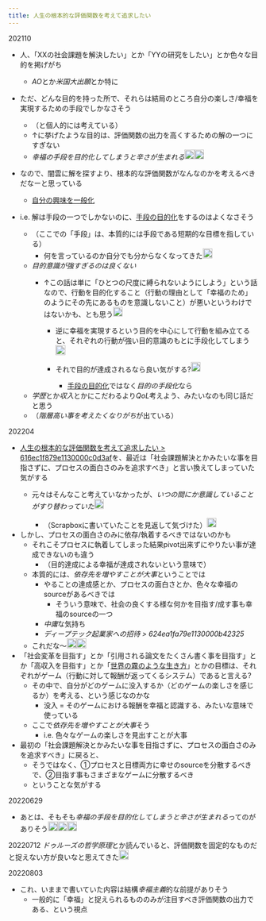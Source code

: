 ```yaml
---
title: 人生の根本的な評価関数を考えて追求したい
---
```


202110

* 人、「XXの社会課題を解決したい」とか「YYの研究をしたい」とか色々な目的を掲げがち
  
  * *AO*とか*米国大出願*とか特に
* ただ、どんな目的を持った所で、それらは結局のところ自分の楽しさ/幸福を実現するための手段でしかなさそう
  
  * （と個人的には考えている）
  * ↑に挙げたような目的は、評価関数の出力を高くするための解の一つにすぎない
  * *幸福の手段を目的化してしまうと辛さが生まれる*<img src='https://scrapbox.io/api/pages/blu3mo-public/blu3mo/icon' alt='blu3mo.icon' height="19.5"/><img src='https://scrapbox.io/api/pages/blu3mo-public/blu3mo/icon' alt='blu3mo.icon' height="19.5"/>
* なので、闇雲に解を探すより、根本的な評価関数がなんなのかを考えるべきだなーと思っている
  
  * [自分の興味を一般化](%E8%87%AA%E5%88%86%E3%81%AE%E8%88%88%E5%91%B3%E3%82%92%E4%B8%80%E8%88%AC%E5%8C%96.md)
* i.e. 解は手段の一つでしかないのに、[手段の目的化](%E6%89%8B%E6%AE%B5%E3%81%AE%E7%9B%AE%E7%9A%84%E5%8C%96.md)をするのはよくなさそう
  
  * （ここでの「手段」は、本質的には手段である短期的な目標を指している）
    * 何を言っているのか自分でも分からなくなってきた<img src='https://scrapbox.io/api/pages/blu3mo-public/blu3mo/icon' alt='blu3mo.icon' height="19.5"/>
  * *目的意識が強すぎるのは良くない*
    * ↑この話は単に「ひとつの尺度に縛られないようにしよう」という話なので、行動を目的化すること（行動の理由として「幸福のため」のようにその先にあるものを意識しないこと）が悪いというわけではないかも、とも思う<img src='https://scrapbox.io/api/pages/blu3mo-public/axokxi/icon' alt='axokxi.icon' height="19.5"/>

      * 逆に幸福を実現するという目的を中心にして行動を組み立てると、それぞれの行動が強い目的意識のもとに手段化してしまう<img src='https://scrapbox.io/api/pages/blu3mo-public/axokxi/icon' alt='axokxi.icon' height="19.5"/>
      * それで目的が達成されるなら良い気がする?<img src='https://scrapbox.io/api/pages/blu3mo-public/blu3mo/icon' alt='blu3mo.icon' height="19.5"/>

        * [手段の目的化](%E6%89%8B%E6%AE%B5%E3%81%AE%E7%9B%AE%E7%9A%84%E5%8C%96.md)ではなく*目的の手段化*なら
  * *学歴*とか*収入*とかにこだわるより*QoL*考えよう、みたいなのも同じ話だと思う
  * （*階層高い事を考えたくなりがち*が出ている）

202204

* [人生の根本的な評価関数を考えて追求したい > 616ec1f879e1130000c0d3af](%E4%BA%BA%E7%94%9F%E3%81%AE%E6%A0%B9%E6%9C%AC%E7%9A%84%E3%81%AA%E8%A9%95%E4%BE%A1%E9%96%A2%E6%95%B0%E3%82%92%E8%80%83%E3%81%88%E3%81%A6%E8%BF%BD%E6%B1%82%E3%81%97%E3%81%9F%E3%81%84.md#616ec1f879e1130000c0d3af)を、最近は「社会課題解決とかみたいな事を目指さずに、プロセスの面白さのみを追求すべき」と言い換えてしまっていた気がする
  * 元々はそんなこと考えていなかったが、*いつの間にか意識していることがすり替わっていた*<img src='https://scrapbox.io/api/pages/blu3mo-public/blu3mo/icon' alt='blu3mo.icon' height="19.5"/>

    * （Scrapboxに書いていたことを見返して気づけた）<img src='https://scrapbox.io/api/pages/blu3mo-public/blu3mo/icon' alt='blu3mo.icon' height="19.5"/>
* しかし、プロセスの面白さのみに依存/執着するべきではないのかも
  * それこそプロセスに執着してしまった結果pivot出来ずにやりたい事が達成できないのも違う
    * （目的達成による幸福が達成されないという意味で）
  * 本質的には、*依存先を増やすことが大事*ということでは
    * やることの達成感とか、プロセスの面白さとか、色々な幸福のsourceがあるべきでは
      * そういう意味で、社会の良くする様な何かを目指す/成す事も幸福のsourceの一つ
    * *中庸*な気持ち
    * *ディープテック起業家への招待 > 624ea1fa79e1130000b42325*
  * これだな〜<img src='https://scrapbox.io/api/pages/blu3mo-public/blu3mo/icon' alt='blu3mo.icon' height="19.5"/><img src='https://scrapbox.io/api/pages/blu3mo-public/blu3mo/icon' alt='blu3mo.icon' height="19.5"/>
* 「社会変革を目指す」とか「引用される論文をたくさん書く事を目指す」とか「高収入を目指す」とか「[世界の霧のような生き方](%E4%B8%96%E7%95%8C%E3%81%AE%E9%9C%A7%E3%81%AE%E3%82%88%E3%81%86%E3%81%AA%E7%94%9F%E3%81%8D%E6%96%B9.md)」とかの目標は、それぞれがゲーム（行動に対して報酬が返ってくるシステム）であると言える?
  * その中で、自分がどのゲームに没入するか（どのゲームの楽しさを感じるか）を考える、という感じなのかな
    * 没入 = そのゲームにおける報酬を幸福と認識する、みたいな意味で使っている
  * ここで*依存先を増やすことが大事*そう
    * i.e. 色々なゲームの楽しさを見出すことが大事
* 最初の「社会課題解決とかみたいな事を目指さずに、プロセスの面白さのみを追求すべき」に戻ると、
  * そうではなく、①プロセスと目標両方に幸せのsourceを分散するべきで、②目指す事もさまざまなゲームに分散するべき
  * ということな気がする

20220629

* あとは、そもそも*幸福の手段を目的化してしまうと辛さが生まれる*ってのがありそう<img src='https://scrapbox.io/api/pages/blu3mo-public/blu3mo/icon' alt='blu3mo.icon' height="19.5"/><img src='https://scrapbox.io/api/pages/blu3mo-public/blu3mo/icon' alt='blu3mo.icon' height="19.5"/><img src='https://scrapbox.io/api/pages/blu3mo-public/blu3mo/icon' alt='blu3mo.icon' height="19.5"/>

20220712
*ドゥルーズの哲学原理*とか読んでいると、評価関数を固定的なものだと捉えない方が良いなと思えてきた<img src='https://scrapbox.io/api/pages/blu3mo-public/blu3mo/icon' alt='blu3mo.icon' height="19.5"/>

20220803

* これ、いままで書いていた内容は結構*幸福主義*的な前提がありそう
  * 一般的に「幸福」と捉えられるもののみが注目すべき評価関数の出力である、という視点
